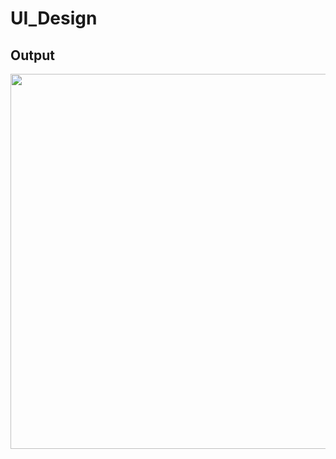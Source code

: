 # UI_Design


## Output
<img src="https://user-images.githubusercontent.com/72338176/95705703-86110700-0c72-11eb-84d6-a2d0c1012d38.png"  height="600">


